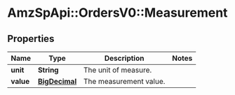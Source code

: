 # AmzSpApi::OrdersV0::Measurement

## Properties
Name | Type | Description | Notes
------------ | ------------- | ------------- | -------------
**unit** | **String** | The unit of measure. | 
**value** | [**BigDecimal**](BigDecimal.md) | The measurement value. | 


